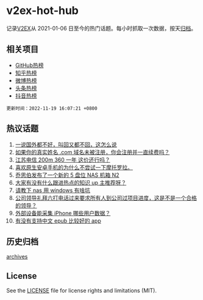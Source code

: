 # v2ex-hot-hub

 记录[V2EX](https://www.v2ex.com/)从 2021-01-06 日至今的热门话题。每小时抓取一次数据，按天[归档](archives)。
 
 ## 相关项目

- [GitHub热榜](https://github.com/lonnyzhang423/github-hot-hub)
- [知乎热榜](https://github.com/lonnyzhang423/zhihu-hot-hub)
- [微博热榜](https://github.com/lonnyzhang423/weibo-hot-hub)
- [头条热榜](https://github.com/lonnyzhang423/toutiao-hot-hub)
- [抖音热榜](https://github.com/lonnyzhang423/douyin-hot-hub)


 `更新时间：2022-11-19 16:07:21 +0800`

## 热议话题

1. [一说国外都不好，叫回又都不回，这怎么说](https://www.v2ex.com/t/896269)
1. [如果你的真实姓名 .com 域名未被注册，你会注册并一直续费吗？](https://www.v2ex.com/t/896325)
1. [江苏电信 200m 360 一年 这价还行吗？](https://www.v2ex.com/t/896252)
1. [喜欢原生安卓手机的为什么不尝试一下摩托罗拉。](https://www.v2ex.com/t/896311)
1. [乔思伯发布了一个新的 5 盘位 NAS 机箱 N2](https://www.v2ex.com/t/896321)
1. [大家有没有什么跟进热点的知识 up 主推荐呀？](https://www.v2ex.com/t/896370)
1. [请教下 nas 用 windows 有啥坑](https://www.v2ex.com/t/896363)
1. [公司领导礼拜六打电话过来要求所有人到公司过项目进度，这是不是一个合格的领导？](https://www.v2ex.com/t/896399)
1. [外部设备能采集 iPhone 哪些用户数据？](https://www.v2ex.com/t/896371)
1. [有没有支持中文 epub 比较好的 app](https://www.v2ex.com/t/896259)

## 历史归档

[archives](archives)

## License

See the [LICENSE](LICENSE) file for license rights and limitations (MIT).
